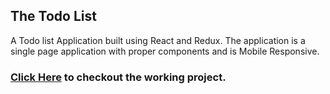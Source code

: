 The Todo List
-----
A Todo list Application built using React and Redux. The application is a single page application with proper components and is Mobile Responsive.

### [Click Here](https://react-todo-list-a91ce.web.app/) to checkout the working project.
